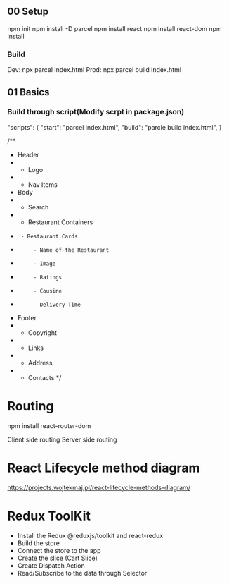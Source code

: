 ## 00 Setup
npm init
npm install -D parcel 
npm install react
npm install react-dom
npm install 


### Build
Dev: npx parcel index.html
Prod: npx parcel build index.html

## 01 Basics

### Build through script(Modify scrpt in package.json)
"scripts": {
    "start": "parcel index.html",
    "build": "parcle build index.html",
  }


/**
 * Header
 *  - Logo
 *  - Nav Items
 * Body
 *  - Search
 *  - Restaurant Containers
 *      - Restaurant Cards
 *          - Name of the Restaurant
 *          - Image
 *          - Ratings
 *          - Cousine
 *          - Delivery Time
 * Footer
 *  - Copyright
 *  - Links
 *  - Address
 *  - Contacts
 */


# Routing 
npm install react-router-dom

Client side routing
Server side routing

# React Lifecycle method diagram
https://projects.wojtekmaj.pl/react-lifecycle-methods-diagram/

# Redux ToolKit

- Install the Redux @reduxjs/toolkit and react-redux
- Build the store
- Connect the store to the app
- Create the slice (Cart Slice)
- Create Dispatch Action
- Read/Subscribe to the data through Selector



